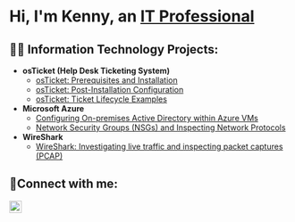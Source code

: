 <h1>Hi, I'm Kenny, an <a href="www.linkedin.com/in/kenny-frantz-078a652b7">IT Professional</a></h1>

<h2>👨‍💻 Information Technology Projects:</h2>

- <b>osTicket (Help Desk Ticketing System)</b>
  - [osTicket: Prerequisites and Installation](https://github.com/kennyfrantz/osticket-prereqs)
  - [osTicket: Post-Installation Configuration](https://github.com/kennyfrantz/post-install-config)
  - [osTicket: Ticket Lifecycle Examples](https://github.com/kennyfrantz/ticket-lifecycle)
- <b>Microsoft Azure</b>
  - [Configuring On-premises Active Directory within Azure VMs](https://github.com/kennyfrantz/configure-ad)
  - [Network Security Groups (NSGs) and Inspecting Network Protocols](https://github.com/kennyfrantz/azure-network-protocols)
- <b>WireShark</b>
  - [WireShark: Investigating live traffic and inspecting packet captures (PCAP)](https://github.com/kennyfrantz/Inspect-network-traffic)

<h2>🤳Connect with me:</h2>

[<img align="left" alt="Josh | LinkedIn" width="22px" src="https://cdn.jsdelivr.net/npm/simple-icons@v3/icons/linkedin.svg" />][linkedin]

[linkedin]: http://www.linkedin.com/in/kenny-frantz-078a652b7
